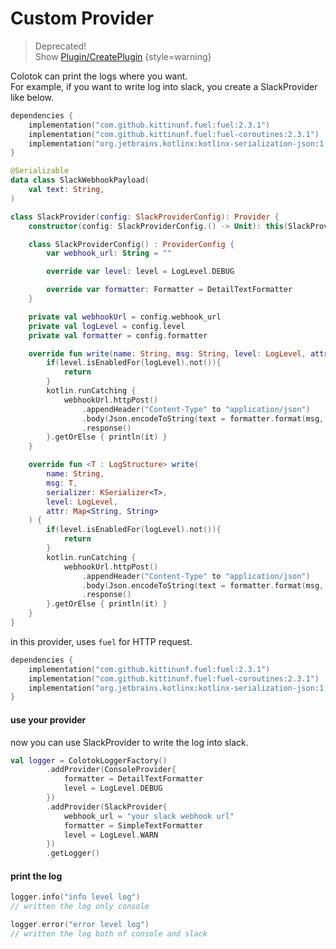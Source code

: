 # Custom Provider

> Deprecated!  
> Show [Plugin/CreatePlugin](Create-Plugin.md)
{style=warning}

Colotok can print the logs where you want.  
For example, if you want to write log into slack, you create a SlackProvider like below.  

```Kotlin
dependencies {
    implementation("com.github.kittinunf.fuel:fuel:2.3.1")
    implementation("com.github.kittinunf.fuel:fuel-coroutines:2.3.1")
    implementation("org.jetbrains.kotlinx:kotlinx-serialization-json:1.8.0")
}
```

```kotlin
@Serializable
data class SlackWebhookPayload(
    val text: String,
)

class SlackProvider(config: SlackProviderConfig): Provider {
    constructor(config: SlackProviderConfig.() -> Unit): this(SlackProviderConfig().apply(config))

    class SlackProviderConfig() : ProviderConfig {
        var webhook_url: String = ""

        override var level: level = LogLevel.DEBUG

        override var formatter: Formatter = DetailTextFormatter
    }

    private val webhookUrl = config.webhook_url
    private val logLevel = config.level
    private val formatter = config.formatter

    override fun write(name: String, msg: String, level: LogLevel, attr: Map<String, String>) {
        if(level.isEnabledFor(logLevel).not()){
            return
        }
        kotlin.runCatching {
            webhookUrl.httpPost()
                .appendHeader("Content-Type" to "application/json")
                .body(Json.encodeToString(text = formatter.format(msg, level, attr)))
                .response()
        }.getOrElse { println(it) }
    }

    override fun <T : LogStructure> write(
        name: String,
        msg: T,
        serializer: KSerializer<T>,
        level: LogLevel,
        attr: Map<String, String>
    ) {
        if(level.isEnabledFor(logLevel).not()){
            return
        }
        kotlin.runCatching {
            webhookUrl.httpPost()
                .appendHeader("Content-Type" to "application/json")
                .body(Json.encodeToString(text = formatter.format(msg, serializer, level, attr)))
                .response()
        }.getOrElse { println(it) }
    }
}
```

in this provider, uses `fuel` for HTTP request.

```Kotlin
dependencies {
    implementation("com.github.kittinunf.fuel:fuel:2.3.1")
    implementation("com.github.kittinunf.fuel:fuel-coroutines:2.3.1")
    implementation("org.jetbrains.kotlinx:kotlinx-serialization-json:1.8.0")
}
```


#### use your provider
now you can use SlackProvider to write the log into slack.

```kotlin
val logger = ColotokLoggerFactory()
        .addProvider(ConsoleProvider{
            formatter = DetailTextFormatter
            level = LogLevel.DEBUG
        })
        .addProvider(SlackProvider{
            webhook_url = "your slack webhook url"
            formatter = SimpleTextFormatter
            level = LogLevel.WARN
        })
        .getLogger()
```

#### print the log
```kotlin
logger.info("info level log")
// written the log only console

logger.error("error level log")
// written the log both of console and slack
```
